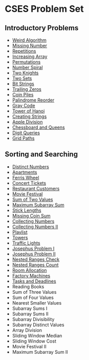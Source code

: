 # CSES Problem Set

## Introductory Problems
- [Weird Algorithm](./introductory-problems/weird-algorithm.cpp)
- [Missing Number](./introductory-problems/missing-number.cpp)
- [Repetitions](./introductory-problems/repetitions.cpp)
- [Increasing Array](./introductory-problems/increasing-array.cpp)
- [Permutations](./introductory-problems/permutations.cpp)
- [Number Spiral](./introductory-problems/number-spiral.cpp)
- [Two Knights](./introductory-problems/two-knights.cpp)
- [Two Sets](./introductory-problems/two-sets.cpp)
- [Bit Strings](./introductory-problems/bit-strings.cpp)
- [Trailing Zeros](./introductory-problems/trailing-zeros.cpp)
- [Coin Piles](./introductory-problems/coin-piles.cpp)
- [Palindrome Reorder](./introductory-problems/palindrome-reorder.cpp)
- [Gray Code](./introductory-problems/gray-code.cpp)
- [Tower of Hanoi](./introductory-problems/tower-of-hanoi.cpp)
- [Creating Strings](./introductory-problems/creating-strings.cpp)
- [Apple Division](./introductory-problems/apple-division.cpp)
- [Chessboard and Queens](./introductory-problems/chessboard-and-queens.cpp)
- [Digit Queries](./introductory-problems/digit-queries.cpp)
- [Grid Paths](./introductory-problems/grid-paths.cpp)

## Sorting and Searching 
- [Distinct Numbers](./sorting-and-searching/distinct-numbers.cpp)
- [Apartments](./sorting-and-searching/apartments.cpp)
- [Ferris Wheel](./sorting-and-searching/ferris-wheel.cpp)
- [Concert Tickets](./sorting-and-searching/concert-tickets.cpp)
- [Restaurant Customers](./sorting-and-searching/restaurant-customers.cpp)
- [Movie Festival](./sorting-and-searching/movie-festival.cpp)
- [Sum of Two Values](./sorting-and-searching/sum-of-two-values.cpp)
- [Maximum Subarray Sum](./sorting-and-searching/maximum-subarray-sum.cpp)
- [Stick Lengths](./sorting-and-searching/stick-lengths.cpp)
- [Missing Coin Sum](./sorting-and-searching/missing-coin-sum.cpp)
- [Collecting Numbers](./sorting-and-searching/collecting-numbers.cpp)
- [Collecting Numbers II](./sorting-and-searching/collecting-numbers-ii.cpp)
- [Playlist](./sorting-and-searching/playlist.cpp)
- [Towers](./sorting-and-searching/towers.cpp)
- [Traffic Lights](./sorting-and-searching/traffic-lights.cpp)
- [Josephus Problem I](./sorting-and-searching/josephus-problem-i.cpp)
- [Josephus Problem II](./sorting-and-searching/josephus-problem-ii.cpp)
- [Nested Ranges Check](./sorting-and-searching/nested-ranges-check.cpp)
- [Nested Ranges Count](./sorting-and-searching/nested-ranges-count.cpp)
- [Room Allocation](./sorting-and-searching/room-allocation.cpp)
- [Factory Machines](./sorting-and-searching/factory-machines.cpp)
- [Tasks and Deadlines](./sorting-and-searching/tasks-and-deadlines.cpp)
- Reading Books
- Sum of Three Values
- Sum of Four Values
- Nearest Smaller Values
- Subarray Sums I
- Subarray Sums II
- Subarray Divisibility
- Subarray Distinct Values
- Array Division
- Sliding Window Median
- Sliding Window Cost
- Movie Festival II
- Maximum Subarray Sum II